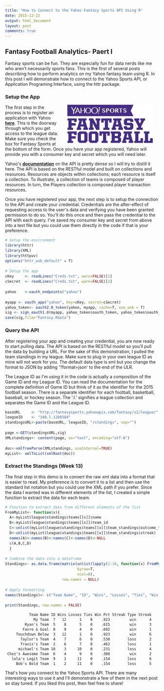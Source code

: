 ```yaml
---
title: "How to Connect to the Yahoo Fantasy Sports API Using R"
date: 2015-12-22
output: html_document
layout: post
comments: true
---
```




## Fantasy Football Analytics- Paert I  

Fantasy sports can be fun. They are especially fun for data nerds like me who aren't necessarily sports fans. This is the first of several posts describing how to perform analytics on my Yahoo fantasy team using R. In this post I will demonstrate how to connect to the Yahoo Sports API, or Application Programing Interface, using the httr package.


### Setup the App
<img src="/images/yahoo_sports.png" alt="Yahoo Sports" align="right" width="280" height="125" hspace="20"> The first step in the process is to register an application with Yahoo  **[here](https://developer.yahoo.com/apps/create/)**. This is the doorway through which you get access to the league data.  Make sure you check the box for Fantasy Sports at the bottom of the form. Once you have your app registered, Yahoo will provide you with a consumer key and secret which you will need later.

Yahoo's  **[documentation](https://developer.yahoo.com/fantasysports/guide/)** on the API is pretty dense so I will try to distill it here. The API is based on the RESTful model and built on collections and resources.  Resources are objects within collections; each resource is itself a collection.  To illustrate, a collection of teams is composed of player resources.  In turn, the Players collection is composed player transaction resources.  

Once you have registered your app, the next step is to setup the connection to the API and create your credential. Credentials are the after-effect of requesting access to the user's data and verifying you have been granted permission to do so. You'll do this once and then pass the credential to the API with each query. I've saved my consumer key and secret from above into a text file but you could use them directly in the code if that is your preference. 

```r
# Setup the environment
library(httr)
library(XML)
library(httpuv)
options("httr_oob_default" = T)

# Setup the app
cKey     <- readLines("Creds.txt", warn=FALSE)[1]
cSecret  <- readLines("Creds.txt", warn=FALSE)[2]

yahoo    <-oauth_endpoints("yahoo")

myapp <- oauth_app("yahoo", key=cKey, secret=cSecret)
yahoo_token<- oauth2.0_token(yahoo, myapp, cache=T, use_oob = T)
sig <- sign_oauth1.0(myapp, yahoo_token$oauth_token, yahoo_token$oauth_token_secret)
save(sig,file="Fantasy.Rdata")
```

### Query the API  
After registering your app and creating your credential, you are now ready to start pulling data. The API is based on the RESTful model so you'll pull the data by building a URL. For the sake of this demonstration, I pulled the team standings in my league. Make sure to plug in your own league ID as mine will not work for you. The default data type is xml but you change the format to JSON by adding '?format=json' to the end of the ULR. 

The League ID as I'm using it in the code is actually a composition of the Game ID and my League ID. You can read the documentation for the complete definition of Game ID but think of it as the identifier for the 2015 football season.  There is a separate identifier for each football, basketball, baseball, or hockey season. The '.l.' signifies a league collection and separates the Game ID and the League ID. 


```r
baseURL     <- "http://fantasysports.yahooapis.com/fantasy/v2/league/"
leagueID    <- "348.l.1288584"
standingsURL<-paste(baseURL, leagueID, "/standings", sep="")

page <-GET(standingsURL,sig)
XMLstandings<- content(page, as="text", encoding="utf-8")

doc<-xmlTreeParse(XMLstandings, useInternal=TRUE)
myList<- xmlToList(xmlRoot(doc))
```

### Extract the Standings (Week 13)
The final step in this demo is to convert the raw xml data into a format that is easier to read. My preference is to convert it to a list and then use the standard list notation but you could use the XML path if you prefer. Since the data I wanted was in different elements of the list, I created a simple function to extract the data for each team.


```r
# Function to extract data from different elements of the list
FromMyList<- function(x){
  A<-myList$league$standings$teams[[x]]$name
  B<-myList$league$standings$teams[[x]]$team_id
  C<-unlist(myList$league$standings$teams[[x]]$team_standings$outcome_totals)
  D<-unlist(myList$league$standings$teams[[x]]$team_standings$streak)
  names(A)<-names(B)<-names(C)<-names(D)<-NULL
  c(A,B,C,D)
  }

# Combine the data into a dataframe
Standings<- as.data.frame(matrix(unlist(lapply(1:10, function(x) FromMyList(x))), 
                                 byrow=T, 
                                 ncol=8), 
                          row.names = NULL)

# Apply formatting
names(Standings)<- c("Team Name", "ID", "Wins", "Losses", "Ties", "Win Pct", "Streak Type", "Streak")

print(Standings, row.names = FALSE)
```

```
           Team Name ID Wins Losses Ties Win Pct Streak Type Streak
             My Team  7   12      1    0    .923         win      4
         Ryan's Team  5    8      5    0    .615         win      3
        Favre & Goal  8    9      4    0    .692         win      1
     Touchdown Below  3   12      1    0    .923         win      6
       Taylor's Team  4    7      6    0    .538        loss      2
       Travis's Team  2    6      7    0    .462        loss      1
      michael's Team 10    3     10    0    .231        loss      4
 Chez's Awesome Team  6    4      9    0    .308         win      2
   lola's Legit Team  9    2     11    0    .154        loss      6
     Bob's Bold Team  1    2     11    0    .154        loss      5
```

That's how you connect to the Yahoo Sports API. There are many interesting ways to use it and I'll demonstrate a few of them in the next post so stay tuned.  If you liked this post, then feel free to share!
